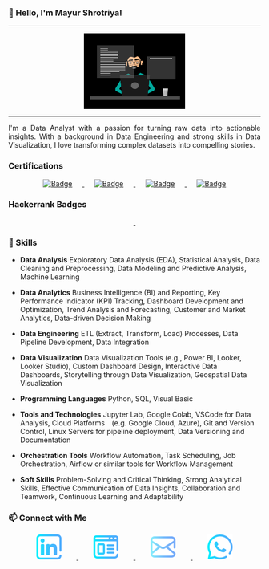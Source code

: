 ### 👋 Hello, I'm Mayur Shrotriya!

***

<p align="center">
    <img style="display: flex; margin-left: auto; margin-right: auto; width: 40%;" src="static\data-analyst.gif" alt="data-analyst">
</p>

***
<p style="text-align: justify">
    I'm a Data Analyst with a passion for turning raw data into actionable insights. With a background in Data Engineering and strong skills in Data Visualization, I love transforming complex datasets into compelling stories.
</p>

### Certifications

<p align="center">
    <a href="https://www.coursera.org/account/accomplishments/specialization/certificate/HLYZCTKCM3ZL" target="_blank">
    <img style="height:100px;" href="google.com" src="https://drive.google.com/uc?export=download&id=1HFShwdDAz1zpvevNJGHrhFLiBJGyOnPS" alt="Badge" hspace="20">
    </a>
    <a href="https://www.credential.net/d05b287c-f7d5-4f95-b14c-22ec3132548c#gs.3b8eux" target="_blank">
    <img style="height:100px;" src="https://drive.google.com/uc?export=download&id=1eNgtxLeWswWq4hQTg6PT8MYTfQ6plobQ" alt="Badge" hspace="20">
    </a> 
    <a href="https://www.coursera.org/account/accomplishments/specialization/certificate/U5FV3T3JH874" target="_blank">
    <img style="height:100px;" src="https://drive.google.com/uc?export=download&id=1nYxALIxE1FSsoVMP4J-zjWFtJyF_DrV2" alt="Badge" hspace="20" >
    </a>
    <a href="https://www.theforage.com/badges/Cnia7guYSw52Ynn96/qtEr3fjmtRggDrrYG/Data%20Science%20&%20Advanced%20Analytics%20Virtual%20Experience%20Program/Mayur" target="_blank">
    <img style="height:100px;" src="https://drive.google.com/uc?export=download&id=1Y5Zi1PGLyoD-9cnUCioBNeFh_gyoX6aL" alt="Badge" hspace="20" >
    </a>
</p>

### Hackerrank Badges

<p align="center">
    <a href="https://www.hackerrank.com/profile/mayur_sh">
        <img style="height:90px" src="https://drive.google.com/uc?export=download&id=1ATtw4ncbIBLHh2xuvZF5M5pJ7usvLAYo" alt="" hspace="30">
    </a>
    <a href="https://www.hackerrank.com/profile/mayur_sh">
        <img style="height:90px" src="https://drive.google.com/uc?export=download&id=1fPkY2gUuAxsAWUN4g6JS6ctBT33ZjA5g" alt="" hspace="30">
    </a>
</p>


### 🚀 Skills

- **Data Analysis**
Exploratory Data Analysis (EDA), Statistical Analysis, Data Cleaning and Preprocessing, Data Modeling and Predictive Analysis, Machine Learning

- **Data Analytics**
Business Intelligence (BI) and Reporting, Key Performance Indicator (KPI) Tracking, Dashboard Development and Optimization, Trend Analysis and Forecasting, Customer and Market Analytics, Data-driven Decision Making

- **Data Engineering**
ETL (Extract, Transform, Load) Processes, Data Pipeline Development, Data Integration

- **Data Visualization**
Data Visualization Tools (e.g., Power BI, Looker, Looker Studio), Custom Dashboard Design, Interactive Data Dashboards, Storytelling through Data Visualization, Geospatial Data Visualization

- **Programming Languages**
Python, SQL, Visual Basic

- **Tools and Technologies**
Jupyter Lab, Google Colab, VSCode for Data Analysis, Cloud Platforms (e.g. Google Cloud, Azure), Git and Version Control, Linux Servers for pipeline deployment, Data Versioning and Documentation

- **Orchestration Tools**
Workflow Automation, Task Scheduling, Job Orchestration, Airflow or similar tools for Workflow Management

- **Soft Skills**
Problem-Solving and Critical Thinking, Strong Analytical Skills, Effective Communication of Data Insights, Collaboration and Teamwork, Continuous Learning and Adaptability


### 📫 Connect with Me

<p align="center">
    <a href="https://www.linkedin.com/in/mayur-sh/">
        <img src="static/icons/linkedin.png" alt="" hspace="30">
    </a>
    <a href="https://sites.google.com/view/mayur-sh">
        <img src="static/icons/website.png" alt="" hspace="30">
    </a>
    <a href="mailto:mayurvs1998@gmail.com">
        <img src="static/icons/mail.png" alt="" hspace="30">
    </a>
    <a href="wa.me/919284999269">
        <img src="static/icons/whatsapp.png" alt="" hspace="30">
    </a>
</p>






<!--
**mayur-sh/mayur-sh** is a ✨ _special_ ✨ repository because its `README.md` (this file) appears on your GitHub profile.
Here are some ideas to get you started:
- 🔭 I’m currently working on ...
- 🌱 I’m currently learning ...
- 👯 I’m looking to collaborate on ...
- 🤔 I’m looking for help with ...
- 💬 Ask me about ...
- 📫 How to reach me: ...
- 😄 Pronouns: ...
- ⚡ Fun fact: ...
-->

